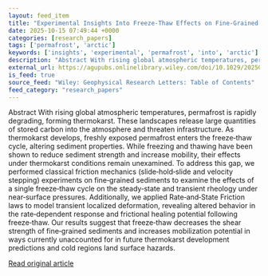 ```yaml
---
layout: feed_item
title: "Experimental Insights Into Freeze‐Thaw Effects on Fine‐Grained Sediment Rheology Under Thermokarst Development"
date: 2025-10-15 07:49:44 +0000
categories: [research_papers]
tags: ['permafrost', 'arctic']
keywords: ['insights', 'experimental', 'permafrost', 'into', 'arctic']
description: "Abstract With rising global atmospheric temperatures, permafrost is rapidly degrading, forming thermokarst"
external_url: https://agupubs.onlinelibrary.wiley.com/doi/10.1029/2025GL114884?af=R
is_feed: true
source_feed: "Wiley: Geophysical Research Letters: Table of Contents"
feed_category: "research_papers"
---
```


Abstract With rising global atmospheric temperatures, permafrost is rapidly degrading, forming thermokarst. These landscapes release large quantities of stored carbon into the atmosphere and threaten infrastructure. As thermokarst develops, freshly exposed permafrost enters the freeze‐thaw cycle, altering sediment properties. While freezing and thawing have been shown to reduce sediment strength and increase mobility, their effects under thermokarst conditions remain unexamined. To address this gap, we performed classical friction mechanics (slide‐hold‐slide and velocity stepping) experiments on fine‐grained sediments to examine the effects of a single freeze‐thaw cycle on the steady‐state and transient rheology under near‐surface pressures. Additionally, we applied Rate‐and‐State Friction laws to model transient localized deformation, revealing altered behavior in the rate‐dependent response and frictional healing potential following freeze‐thaw. Our results suggest that freeze‐thaw decreases the shear strength of fine‐grained sediments and increases mobilization potential in ways currently unaccounted for in future thermokarst development predictions and cold regions land surface hazards.

[Read original article](https://agupubs.onlinelibrary.wiley.com/doi/10.1029/2025GL114884?af=R)
